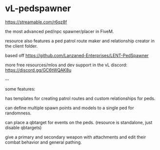 # vL-pedspawner

https://streamable.com/r6qz8f

the most advanced ped/npc spawner/placer in FiveM. 

resource also features a ped patrol route maker and relationship creator in the client folder.

based off https://github.com/Lanzaned-Enterprises/LENT-PedSpawner

more free resources/mlos and dev support in the vL discord: https://discord.gg/GC6tWQAK8u


--

some features:

has templates for creating patrol routes and custom relationships for peds.

can define multiple spawn points and models to a single ped for randomness.

can place a qbtarget for events on the peds. 
(resource is standalone, just disable qbtargets)

give a primary and secondary weapon with attachments and edit their combat behavior and general pathing.
